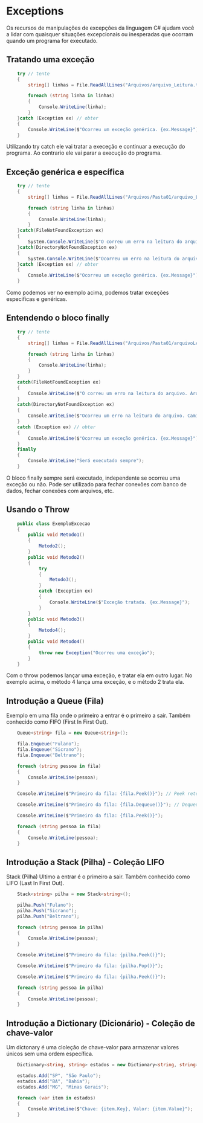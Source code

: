 # Exceptions

Os recursos de manipulações de excepções da linguagem C# ajudam você a lidar com quaisquer situações excepcionais ou inesperadas que ocorram quando um programa for executado.

## Tratando uma exceção

```csharp
    try // tente
    {
        string[] linhas = File.ReadAllLines("Arquivos/arquivo_Leitura.txt");

        foreach (string linha in linhas)
        {
            Console.WriteLine(linha);
        }
    }catch (Exception ex) // obter
    {
        Console.WriteLine($"Ocorreu um exceção genérica. {ex.Message}");
    }
```

Utilizando try catch ele vai tratar a execeção e continuar a execução do programa. Ao contrario ele vai parar a execução do programa.

## Exceção genérica e específica

```csharp
    try // tente
    {
        string[] linhas = File.ReadAllLines("Arquivos/Pasta01/arquivo_Leitura.txt");

        foreach (string linha in linhas)
        {
            Console.WriteLine(linha);
        }
    }catch(FileNotFoundException ex)
    {
        System.Console.WriteLine($"O correu um erro na leitura do arquivo. Arquivo não encontrado. {ex.Message}");
    }catch(DirectoryNotFoundException ex)
    {
        System.Console.WriteLine($"Ocorreu um erro na leitura do arquivo. Caminho da pasta não encontrado. {ex.Message}");
    }catch (Exception ex) // obter
    {
        Console.WriteLine($"Ocorreu um exceção genérica. {ex.Message}");
    }
```

Como podemos ver no exemplo acima, podemos tratar exceções especificas e genéricas.

## Entendendo o bloco finally


```csharp   
    try // tente
    {
        string[] linhas = File.ReadAllLines("Arquivos/Pasta01/arquivoLeitura.txt");

        foreach (string linha in linhas)
        {
            Console.WriteLine(linha);
        }
    }
    catch(FileNotFoundException ex)
    {
        Console.WriteLine($"O correu um erro na leitura do arquivo. Arquivo não encontrado. {ex.Message}");
    }
    catch(DirectoryNotFoundException ex)
    {
        Console.WriteLine($"Ocorreu um erro na leitura do arquivo. Caminho da pasta não encontrado. {ex.Message}");
    }
    catch (Exception ex) // obter
    {
        Console.WriteLine($"Ocorreu um exceção genérica. {ex.Message}");
    }
    finally
    {
        Console.WriteLine("Será executado sempre");
    }
```

O bloco finally sempre será executado, independente se ocorreu uma exceção ou não. Pode ser utilizado para fechar conexões com banco de dados, fechar conexões com arquivos, etc.

## Usando o Throw

```csharp	
    public class ExemploExcecao
    {
        public void Metodo1()
        {
            Metodo2();
        }
        public void Metodo2()
        {
            try
            {
                Metodo3();
            }
            catch (Exception ex)
            {
                Console.WriteLine($"Exceção tratada. {ex.Message}");
            }
        }
        public void Metodo3()
        {
            Metodo4();
        }
        public void Metodo4()
        {
            throw new Exception("Ocorreu uma exceção");
        }
    }
```

Com o throw podemos lançar uma exceção, e tratar ela em outro lugar. No exemplo acima, o método 4 lança uma exceção, e o método 2 trata ela.
    
## Introdução a Queue (Fila)

Exemplo em uma fila onde o primeiro a entrar é o primeiro a sair. Também conhecido como FIFO (First In First Out).

```csharp
    Queue<string> fila = new Queue<string>();

    fila.Enqueue("Fulano");
    fila.Enqueue("Sicrano");
    fila.Enqueue("Beltrano");

    foreach (string pessoa in fila)
    {
        Console.WriteLine(pessoa);
    }

    Console.WriteLine($"Primeiro da fila: {fila.Peek()}"); // Peek retorna o primeiro da fila, mas não remove da fila.

    Console.WriteLine($"Primeiro da fila: {fila.Dequeue()}"); // Dequeue retorna o primeiro da fila, e remove da fila.

    Console.WriteLine($"Primeiro da fila: {fila.Peek()}"); 

    foreach (string pessoa in fila)
    {
        Console.WriteLine(pessoa);
    }
```

## Introdução a Stack (Pilha) - Coleção LIFO

Stack (Pilha) Ultimo a entrar é o primeiro a sair. Também conhecido como LIFO (Last In First Out).

```csharp
    Stack<string> pilha = new Stack<string>();

    pilha.Push("Fulano");
    pilha.Push("Sicrano");
    pilha.Push("Beltrano");

    foreach (string pessoa in pilha)
    {
        Console.WriteLine(pessoa);
    }

    Console.WriteLine($"Primeiro da fila: {pilha.Peek()}");

    Console.WriteLine($"Primeiro da fila: {pilha.Pop()}");

    Console.WriteLine($"Primeiro da fila: {pilha.Peek()}");

    foreach (string pessoa in pilha)
    {
        Console.WriteLine(pessoa);
    }
```

## Introdução a Dictionary (Dicionário) - Coleção de chave-valor

Um dictonary é uma cloleção de chave-valor para armazenar valores únicos sem uma ordem específica. 

```csharp
    Dictionary<string, string> estados = new Dictionary<string, string>();

    estados.Add("SP", "São Paulo");
    estados.Add("BA", "Bahia");
    estados.Add("MG", "Minas Gerais");

    foreach (var item in estados)
    {
        Console.WriteLine($"Chave: {item.Key}, Valor: {item.Value}");
    }
```
